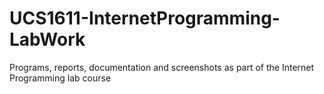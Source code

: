 # UCS1611-InternetProgramming-LabWork
Programs, reports, documentation and screenshots as part of the Internet Programming lab course
